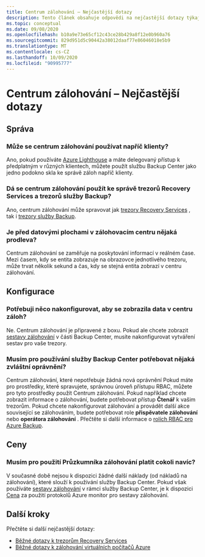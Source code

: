 ```yaml
---
title: Centrum zálohování – Nejčastější dotazy
description: Tento článek obsahuje odpovědi na nejčastější dotazy týkající se centra zálohování.
ms.topic: conceptual
ms.date: 09/08/2020
ms.openlocfilehash: b10a9e73e65cf12c43ce28b429a8f12e0b960a76
ms.sourcegitcommit: 829d951d5c90442a38012daaf77e86046018e5b9
ms.translationtype: MT
ms.contentlocale: cs-CZ
ms.lasthandoff: 10/09/2020
ms.locfileid: "90995777"
---
```

# <a name="backup-center---frequently-asked-questions"></a>Centrum zálohování – Nejčastější dotazy

## <a name="management"></a>Správa

### <a name="can-backup-center-be-used-across-tenants"></a>Může se centrum zálohování používat napříč klienty?

Ano, pokud používáte [Azure Lighthouse](https://docs.microsoft.com/azure/lighthouse/overview) a máte delegovaný přístup k předplatným v různých klientech, můžete použít službu Backup Center jako jedno podokno skla ke správě záloh napříč klienty.

### <a name="can-backup-center-be-used-to-manage-both-recovery-services-vaults-and-backup-vaults"></a>Dá se centrum zálohování použít ke správě trezorů Recovery Services a trezorů služby Backup?

Ano, centrum zálohování může spravovat jak [trezory Recovery Services](https://docs.microsoft.com/azure/backup/backup-azure-recovery-services-vault-overview) , tak i [trezory služby Backup](backup-vault-overview.md).

### <a name="is-there-a-delay-before-data-surfaces-in-backup-center"></a>Je před datovými plochami v zálohovacím centru nějaká prodleva?

Centrum zálohování se zaměřuje na poskytování informací v reálném čase. Mezi časem, kdy se entita zobrazuje na obrazovce jednotlivého trezoru, může trvat několik sekund a čas, kdy se stejná entita zobrazí v centru zálohování.

## <a name="configuration"></a>Konfigurace

### <a name="do-i-need-to-configure-anything-to-see-data-in-backup-center"></a>Potřebuji něco nakonfigurovat, aby se zobrazila data v centru záloh?

Ne. Centrum zálohování je připravené z boxu. Pokud ale chcete zobrazit [sestavy zálohování](https://docs.microsoft.com/azure/backup/configure-reports) v části Backup Center, musíte nakonfigurovat vytváření sestav pro vaše trezory.

### <a name="do-i-need-to-have-any-special-permissions-to-use-backup-center"></a>Musím pro používání služby Backup Center potřebovat nějaká zvláštní oprávnění?

Centrum zálohování, které nepotřebuje žádná nová oprávnění Pokud máte pro prostředky, které spravujete, správnou úroveň přístupu RBAC, můžete pro tyto prostředky použít Centrum zálohování. Pokud například chcete zobrazit informace o zálohování, budete potřebovat přístup **Čtenář** k vašim trezorům. Pokud chcete nakonfigurovat zálohování a provádět další akce související se zálohováním, budete potřebovat role **přispěvatele zálohování** nebo **operátora zálohování** . Přečtěte si další informace o [rolích RBAC pro Azure Backup](https://docs.microsoft.com/azure/backup/backup-rbac-rs-vault).

## <a name="pricing"></a>Ceny

### <a name="do-i-need-to-pay-anything-extra-to-use-backup-explorer"></a>Musím pro použití Průzkumníka zálohování platit cokoli navíc?

V současné době nejsou k dispozici žádné další náklady (od nákladů na zálohování), které slouží k používání služby Backup Center. Pokud však používáte [sestavy zálohování](https://docs.microsoft.com/azure/backup/configure-reports) v rámci služby Backup Center, je k dispozici [Cena](https://azure.microsoft.com/pricing/details/monitor/) za použití protokolů Azure monitor pro sestavy zálohování.

## <a name="next-steps"></a>Další kroky

Přečtěte si další nejčastější dotazy:

* [Běžné dotazy k trezorům Recovery Services](https://docs.microsoft.com/azure/backup/backup-azure-backup-faq)
* [Běžné dotazy k zálohování virtuálních počítačů Azure](https://docs.microsoft.com/azure/backup/backup-azure-vm-backup-faq)
